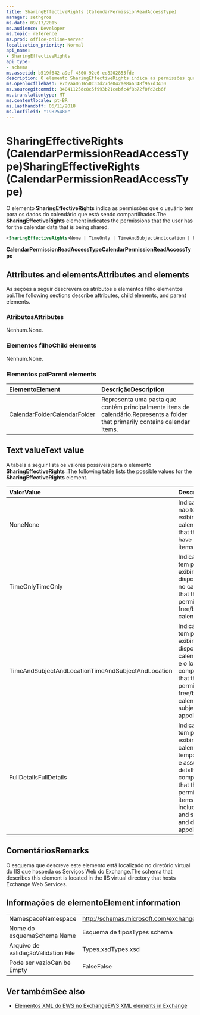 ```yaml
---
title: SharingEffectiveRights (CalendarPermissionReadAccessType)
manager: sethgros
ms.date: 09/17/2015
ms.audience: Developer
ms.topic: reference
ms.prod: office-online-server
localization_priority: Normal
api_name:
- SharingEffectiveRights
api_type:
- schema
ms.assetid: b519f642-a9ef-4300-92e6-ed8202855fde
description: O elemento SharingEffectiveRights indica as permissões que o usuário tem para os dados do calendário que está sendo compartilhados.
ms.openlocfilehash: e7d2aa061650c33d27de042ae8a6348f9a7d3430
ms.sourcegitcommit: 34041125dc8c5f993b21cebfc4f8b72f0fd2cb6f
ms.translationtype: MT
ms.contentlocale: pt-BR
ms.lasthandoff: 06/11/2018
ms.locfileid: "19825480"
---
```

# <a name="sharingeffectiverights-calendarpermissionreadaccesstype"></a><span data-ttu-id="b45e9-103">SharingEffectiveRights (CalendarPermissionReadAccessType)</span><span class="sxs-lookup"><span data-stu-id="b45e9-103">SharingEffectiveRights (CalendarPermissionReadAccessType)</span></span>

<span data-ttu-id="b45e9-104">O elemento **SharingEffectiveRights** indica as permissões que o usuário tem para os dados do calendário que está sendo compartilhados.</span><span class="sxs-lookup"><span data-stu-id="b45e9-104">The **SharingEffectiveRights** element indicates the permissions that the user has for the calendar data that is being shared.</span></span> 
  
```XML
<SharingEffectiveRights>None | TimeOnly | TimeAndSubjectAndLocation | FullDetails</SharingEffectiveRights>
```

 <span data-ttu-id="b45e9-105">**CalendarPermissionReadAccessType**</span><span class="sxs-lookup"><span data-stu-id="b45e9-105">**CalendarPermissionReadAccessType**</span></span>
## <a name="attributes-and-elements"></a><span data-ttu-id="b45e9-106">Attributes and elements</span><span class="sxs-lookup"><span data-stu-id="b45e9-106">Attributes and elements</span></span>

<span data-ttu-id="b45e9-107">As seções a seguir descrevem os atributos e elementos filho elementos pai.</span><span class="sxs-lookup"><span data-stu-id="b45e9-107">The following sections describe attributes, child elements, and parent elements.</span></span>
  
### <a name="attributes"></a><span data-ttu-id="b45e9-108">Atributos</span><span class="sxs-lookup"><span data-stu-id="b45e9-108">Attributes</span></span>

<span data-ttu-id="b45e9-109">Nenhum.</span><span class="sxs-lookup"><span data-stu-id="b45e9-109">None.</span></span>
  
### <a name="child-elements"></a><span data-ttu-id="b45e9-110">Elementos filho</span><span class="sxs-lookup"><span data-stu-id="b45e9-110">Child elements</span></span>

<span data-ttu-id="b45e9-111">Nenhum.</span><span class="sxs-lookup"><span data-stu-id="b45e9-111">None.</span></span>
  
### <a name="parent-elements"></a><span data-ttu-id="b45e9-112">Elementos pai</span><span class="sxs-lookup"><span data-stu-id="b45e9-112">Parent elements</span></span>

|<span data-ttu-id="b45e9-113">**Elemento**</span><span class="sxs-lookup"><span data-stu-id="b45e9-113">**Element**</span></span>|<span data-ttu-id="b45e9-114">**Descrição**</span><span class="sxs-lookup"><span data-stu-id="b45e9-114">**Description**</span></span>|
|:-----|:-----|
|[<span data-ttu-id="b45e9-115">CalendarFolder</span><span class="sxs-lookup"><span data-stu-id="b45e9-115">CalendarFolder</span></span>](calendarfolder.md) <br/> |<span data-ttu-id="b45e9-116">Representa uma pasta que contém principalmente itens de calendário.</span><span class="sxs-lookup"><span data-stu-id="b45e9-116">Represents a folder that primarily contains calendar items.</span></span>  <br/> |
   
## <a name="text-value"></a><span data-ttu-id="b45e9-117">Text value</span><span class="sxs-lookup"><span data-stu-id="b45e9-117">Text value</span></span>

<span data-ttu-id="b45e9-118">A tabela a seguir lista os valores possíveis para o elemento **SharingEffectiveRights** .</span><span class="sxs-lookup"><span data-stu-id="b45e9-118">The following table lists the possible values for the **SharingEffectiveRights** element.</span></span> 
  
|<span data-ttu-id="b45e9-119">**Valor**</span><span class="sxs-lookup"><span data-stu-id="b45e9-119">**Value**</span></span>|<span data-ttu-id="b45e9-120">**Descrição**</span><span class="sxs-lookup"><span data-stu-id="b45e9-120">**Description**</span></span>|
|:-----|:-----|
|<span data-ttu-id="b45e9-121">None</span><span class="sxs-lookup"><span data-stu-id="b45e9-121">None</span></span>  <br/> |<span data-ttu-id="b45e9-122">Indica que o usuário não tem permissão para exibir itens do calendário.</span><span class="sxs-lookup"><span data-stu-id="b45e9-122">Indicates that the user does not have permission to view items in the calendar.</span></span>  <br/> |
|<span data-ttu-id="b45e9-123">TimeOnly</span><span class="sxs-lookup"><span data-stu-id="b45e9-123">TimeOnly</span></span>  <br/> |<span data-ttu-id="b45e9-124">Indica que o usuário tem permissão para exibir o tempo de disponibilidade apenas no calendário.</span><span class="sxs-lookup"><span data-stu-id="b45e9-124">Indicates that the user has permission to view only free/busy time in the calendar.</span></span>  <br/> |
|<span data-ttu-id="b45e9-125">TimeAndSubjectAndLocation</span><span class="sxs-lookup"><span data-stu-id="b45e9-125">TimeAndSubjectAndLocation</span></span>  <br/> |<span data-ttu-id="b45e9-126">Indica que o usuário tem permissão para exibir o tempo de disponibilidade no calendário e o assunto e o local de compromissos.</span><span class="sxs-lookup"><span data-stu-id="b45e9-126">Indicates that the user has permission to view free/busy time in the calendar and the subject and location of appointments.</span></span>  <br/> |
|<span data-ttu-id="b45e9-127">FullDetails</span><span class="sxs-lookup"><span data-stu-id="b45e9-127">FullDetails</span></span>  <br/> |<span data-ttu-id="b45e9-128">Indica que o usuário tem permissão para exibir todos os itens do calendário, incluindo o tempo de livre/ocupado e assunto, local e detalhes dos compromissos.</span><span class="sxs-lookup"><span data-stu-id="b45e9-128">Indicates that the user has permission to view all items in the calendar, including free/busy time and subject, location, and details of appointments.</span></span>  <br/> |
   
## <a name="remarks"></a><span data-ttu-id="b45e9-129">Comentários</span><span class="sxs-lookup"><span data-stu-id="b45e9-129">Remarks</span></span>

<span data-ttu-id="b45e9-130">O esquema que descreve este elemento está localizado no diretório virtual do IIS que hospeda os Serviços Web do Exchange.</span><span class="sxs-lookup"><span data-stu-id="b45e9-130">The schema that describes this element is located in the IIS virtual directory that hosts Exchange Web Services.</span></span>
  
## <a name="element-information"></a><span data-ttu-id="b45e9-131">Informações de elemento</span><span class="sxs-lookup"><span data-stu-id="b45e9-131">Element information</span></span>

|||
|:-----|:-----|
|<span data-ttu-id="b45e9-132">Namespace</span><span class="sxs-lookup"><span data-stu-id="b45e9-132">Namespace</span></span>  <br/> |http://schemas.microsoft.com/exchange/services/2006/types  <br/> |
|<span data-ttu-id="b45e9-133">Nome do esquema</span><span class="sxs-lookup"><span data-stu-id="b45e9-133">Schema Name</span></span>  <br/> |<span data-ttu-id="b45e9-134">Esquema de tipos</span><span class="sxs-lookup"><span data-stu-id="b45e9-134">Types schema</span></span>  <br/> |
|<span data-ttu-id="b45e9-135">Arquivo de validação</span><span class="sxs-lookup"><span data-stu-id="b45e9-135">Validation File</span></span>  <br/> |<span data-ttu-id="b45e9-136">Types.xsd</span><span class="sxs-lookup"><span data-stu-id="b45e9-136">Types.xsd</span></span>  <br/> |
|<span data-ttu-id="b45e9-137">Pode ser vazio</span><span class="sxs-lookup"><span data-stu-id="b45e9-137">Can be Empty</span></span>  <br/> |<span data-ttu-id="b45e9-138">False</span><span class="sxs-lookup"><span data-stu-id="b45e9-138">False</span></span>  <br/> |
   
## <a name="see-also"></a><span data-ttu-id="b45e9-139">Ver também</span><span class="sxs-lookup"><span data-stu-id="b45e9-139">See also</span></span>



- [<span data-ttu-id="b45e9-140">Elementos XML do EWS no Exchange</span><span class="sxs-lookup"><span data-stu-id="b45e9-140">EWS XML elements in Exchange</span></span>](ews-xml-elements-in-exchange.md)

